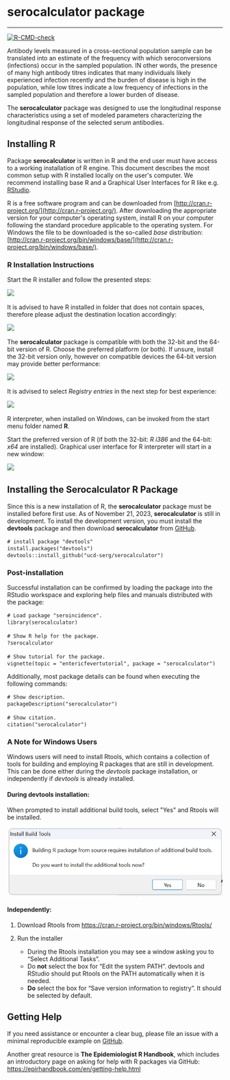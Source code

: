 serocalculator package
=====================

------------------------------------------------------------------------

<!-- badges: start -->
[![R-CMD-check](https://github.com/UCD-SERG/serocalculator/workflows/R-CMD-check/badge.svg)](https://github.com/UCD-SERG/serocalculator/actions)
<!-- badges: end -->


Antibody levels measured in a cross–sectional population sample can be translated into an estimate of the frequency with which seroconversions (infections) occur in the sampled population. IN other words, the presence of many high antibody titres indicates that many individuals likely experienced infection recently and the burden of disease is high in the population, while low titres indicate a low frequency of infections in the sampled population and therefore a lower burden of disease.

The **serocalculator** package was designed to use the longitudinal response characteristics using a set of modeled parameters characterizing the longitudinal response of the selected serum antibodies. 

## Installing R

Package **serocalculator** is written in R and the end user must have access to a working installation of R engine. This document describes the most common setup with R installed 
locally on the user's computer. We recommend installing base R and a Graphical User Interfaces for R like e.g. 
[RStudio](http://www.rstudio.com/products/RStudio/).

R is a free software program and can be downloaded from [http://cran.r-project.org/](http://cran.r-project.org/).
After downloading the appropriate version for your computer's operating system, install R on your computer following the standard procedure applicable to the operating system. For Windows the file to be downloaded is the so-called *base* distribution: [http://cran.r-project.org/bin/windows/base/](http://cran.r-project.org/bin/windows/base/).

### R Installation Instructions

Start the R installer and follow the presented steps:

![][setup1]

[setup1]: vignettes/fig/setup1.png

It is advised to have R installed in folder that does not contain spaces, therefore please adjust 
the destination location accordingly:

![][setup2]

[setup2]: vignettes/fig/setup2.png

The **serocalculator** package is compatible with both the 32-bit and the 64-bit version of R. 
Choose the preferred platform (or both). If unsure, install the 32-bit version only, however
on compatible devices the 64-bit version may provide better performance:

![][setup3]

[setup3]: vignettes/fig/setup3.png


It is advised to select *Registry entries* in the next step for best experience:

![][setup4]

[setup4]: vignettes/fig/setup4.png


R interpreter, when installed on Windows, can be invoked from the start menu folder named **R**.

Start the preferred version of R (if both the 32-bit: *R i386* and the 64-bit: *x64* are installed). Graphical user interface for R interpreter will start in a new window:


![][RGui1]

[RGui1]: vignettes/fig/RGui1.png


## Installing the Serocalculator R Package

Since this is a new installation of R, the **serocalculator** package must be installed before first use. As of November 21, 2023, **serocalculator** is still in development. To install the development version, you must install the **devtools** package and then download **serocalculator** from [GitHub](https://github.com/). 


```{eval=FALSE}
# install package "devtools"
install.packages("devtools")
devtools::install_github("ucd-serg/serocalculator")

```

### Post-installation

Successful installation can be confirmed by loading the package into the RStudio workspace 
and exploring help files and manuals distributed with the package:

```r{eval=FALSE}
# Load package "seroincidence".
library(serocalculator)

# Show R help for the package.
?serocalculator

# Show tutorial for the package.
vignette(topic = "entericfevertutorial", package = "serocalculator")
```

Additionally, most package details can be found when executing the following commands:

```r{eval=FALSE}
# Show description.
packageDescription("serocalculator")

# Show citation.
citation("serocalculator")
```

### A Note for Windows Users

  Windows users will need to install Rtools, which contains a collection of tools for building and employing R packages that are still in development. This can be done either during the  *devtools* package installation, or independently if *devtools* is already installed. 


#### During devtools installation:
When prompted to install additional build tools, select "Yes" and Rtools will be installed. 

![Click Yes to install Rtools along with the *devtools* package][id]

[id]: vignettes/fig/Rtools1.png


#### Independently:

1. Download Rtools from https://cran.r-project.org/bin/windows/Rtools/
2. Run the installer

    * During the Rtools installation you may see a window asking you to “Select Additional Tasks”.
    * Do **not** select the box for “Edit the system PATH”. devtools and RStudio should put Rtools on the PATH automatically when it is needed.
    * **Do** select the box for “Save version information to registry”. It should be selected by default.


## Getting Help

If you need assistance or encounter a clear bug, please file an issue with a minimal reproducible example on [GitHub](https://github.com/UCD-SERG/serocalculator/issues). 

Another great resource is **The Epidemiologist R Handbook**, which includes an introductory page on asking for help with R packages via GitHub: https://epirhandbook.com/en/getting-help.html 
